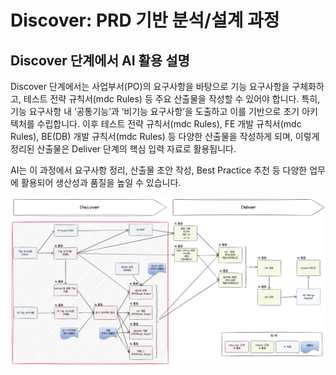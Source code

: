 # Discover: PRD 기반 분석/설계 과정

## Discover 단계에서 AI 활용 설명

Discover 단계에서는 사업부서(PO)의 요구사항을 바탕으로 기능 요구사항을 구체화하고, 테스트 전략 규칙서(mdc Rules) 등 주요 산출물을 작성할 수 있어야 합니다. 특히, 기능 요구사항 내 ‘공통기능’과 ‘비기능 요구사항’을 도출하고 이를 기반으로 초기 아키텍처를 수립합니다. 이후 테스트 전략 규칙서(mdc Rules), FE 개발 규칙서(mdc Rules), BE(DB) 개발 규칙서(mdc Rules) 등 다양한 산출물을 작성하게 되며, 이렇게 정리된 산출물은 Deliver 단계의 핵심 입력 자료로 활용됩니다.

AI는 이 과정에서 요구사항 정리, 산출물 초안 작성, Best Practice 추천 등 다양한 업무에 활용되어 생산성과 품질을 높일 수 있습니다.

![](../../attachments/discover-prd.png)
